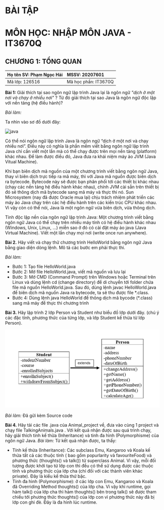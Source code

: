 # BÀI TẬP
# MÔN HỌC: NHẬP MÔN JAVA - IT3670Q
## CHƯƠNG 1: TỔNG QUAN

| Họ tên SV: Phạm Ngọc Hải | MSSV: 20207601       |
|:-------------------------|:---------------------|
| Mã lớp: 126516           | Mã học phần: IT3670Q |

**Bài 1:** Giải thích tại sao ngôn ngữ lập trình Java lại là ngôn ngữ _"dịch ở một nơi và chạy ở nhiều nơi"_ ? Từ đó giải thích tại sao Java là ngôn ngữ độc lập với nền tảng (hệ điều hành)?

_Bài làm:_

Ta nhìn vào sơ đồ dưới đây:

![java](https://anphanhv.files.wordpress.com/2015/03/capture.png)

Có thể nói ngôn ngữ lập trình Java là  ngôn ngữ “dịch ở một nơi và chạy nhiều nơi”. Điều này có nghĩa là phần mềm viết bằng ngôn ngữ lập trình Java chỉ cần viết một lần mà có thể chạy được trên mọi nền tảng (platform) khác nhau. Để làm được điều đó, Java đưa ra khái niệm máy ảo JVM (Java Vitual Machine).

Khi bạn biên dịch mã nguồn của một chương trình viết bằng ngôn ngữ Java, thay vì biên dịch trực tiếp ra mã máy, thì với Java mã nguồn được biên dịch ra bytecode. Bytecode này sẽ được bạn phân phối tới các thiết bị khác nhau (chạy các nền tảng hệ điều hành khác nhau), chính JVM cài sẵn trên thiết bị đó sẽ thông dịch mã bytecode sang mã máy và thực thi nó. Sun Microsystem (nay đã được Oracle mua lại) chịu trách nhiệm phát triển các máy ảo Java chạy trên các hệ điều hành trên các kiến trúc CPU khác nhau. Vì vậy còn có thể nói, Java là một ngôn ngữ vừa biên dịch, vừa thông dịch.

Tính độc lập nền của ngôn ngữ lập trình Java: Một chương trình viết bằng ngôn ngữ Java có thể chạy trên nhiều máy tính có hệ điều hành khác nhau (Windows, Unix, Linux, …) miễn sao ở đó có cài đặt máy ảo java (Java Virtual Machine). Viết một lần chạy mọi nơi (write once run anywhere).

**Bài 2.** Hãy viết và chạy thử chương trình HelloWorld bằng ngôn ngữ Java bằng giao diện dòng lệnh. Mô tả các bước em phải thực thi.

_Bài làm:_
- Bước 1: Tạo file HelloWorld.java
- Bước 2: Mở file HelloWorld.java, viết mã nguồn và lưu lại
- Bước 3: Mở CMD (Command Prompt) trên Windows hoặc Terminal trên Linux và dùng lệnh cd (change directory) để di chuyển tới folder chứa file mã nguồn HelloWorld.java. Sau đó, dùng lệnh javac HelloWorld.java để biên dịch mã nguồn Java ra bytecode, ta sẽ thu được file *.class. 
- Bước 4: Dùng lệnh java HelloWorld để thông dịch mã bycode (*.class) sang mã máy để thực thi chương trình

**Bài 3.** Hãy lập trình 2 lớp Person và Student như biểu đồ lớp dưới đây. (chú ý các đặc tính, phương thức của từng lớp, và lớp Student kế thừa từ lớp Person).

![OOP](./Bài%203/Annotation%202021-10-30%20104544.png)

_Bài làm:_ Đã gửi kèm Source code

**Bài 4.** Hãy tải các file .java của Animal_project về, đưa vào cùng 1 project và  chạy file TalkingAnimals.java . Với kết quả nhận được sau quá trình chạy, hãy giải thích tinh kế thừa (Inheritance) và tinh đa hình (Polymorphisme) của ngôn ngữ Java.
_Bài làm:_
Từ kết quả nhận được, ta thấy: 
- Tính kế thừa (Inheritance): Các subclass Emu, Kangaroo và Koala kế thừa tất cả các thuộc tính ( bao gồm popurlarity và favouriteFood) và phương thức (thoughts() và talk()) từ superclass Animal. Vì vậy, mỗi đối tượng được khởi tạo từ lớp con thì đều có thể sử dụng được các thuộc tính và phương thức của lớp cha (chỉ đối với các thành viên khác private). Đây là kiểu kế thừa thứ bậc.
- Tính đa hình (Polymorphisme): ở các lớp con Emu, Kangaroo và Koala đã Overriding Method thoughts() của lớp cha. Vì vậy khi runtime, gọi hàm talk() của lớp cha thì hàm thoughts() bên trong talk() sẽ được tham chiếu tới phương thức thoughts() của lớp con vì phương thức này đã bị lớp con ghi đè. Đây là đa hình lúc runtime.







